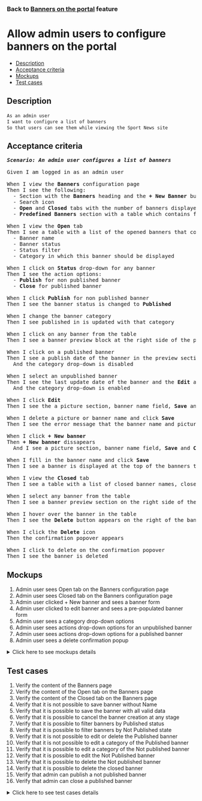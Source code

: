 ### Back to [Banners on the portal](../../) feature

# Allow admin users to configure banners on the portal

- [Description](#description)
- [Acceptance criteria](#acceptance-criteria)
- [Mockups](#mockups)
- [Test cases](#test-cases)

## Description

    As an admin user
    I want to configure a list of banners
    So that users can see them while viewing the Sport News site

## Acceptance criteria

<pre>
<b><i>Scenario: An admin user configures a list of banners</i></b>

Given I am logged in as an admin user

When I view the <b>Banners</b> configuration page
Then I see the following:
  - Section with the <b>Banners</b> heading and the <b>+ New Banner</b> button under the header section
  - Search icon
  - <b>Open</b> and <b>Closed</b> tabs with the number of banners displayed next to the tab name, and the list of banners below
  - <b>Predefined Banners</b> section with a table which contains four predefined banners: <b>Facebook Video</b>, <b>Facebook Post</b>, <b>Lifestyle</b>, <b>Dealbook</b> with <b>Show/Hide</b> toggle for each of them

When I view the <b>Open</b> tab
Then I see a table with a list of the opened banners that contains:
  - Banner name
  - Banner status
  - Status filter
  - Category in which this banner should be displayed

When I click on <b>Status</b> drop-down for any banner
Then I see the action options:
  - <b>Publish</b> for non published banner
  - <b>Close</b> for published banner

When I click <b>Publish</b> for non published banner
Then I see the banner status is changed to <b>Published</b>

When I change the banner category
Then I see published in is updated with that category

When I click on any banner from the table
Then I see a banner preview block at the right side of the page with a banner photo

When I click on a published banner
Then I see a publish date of the banner in the preview section
  And the category drop-down is disabled

When I select an unpublished banner
Then I see the last update date of the banner and the <b>Edit</b> and <b>Delete</b> buttons in the preview section
  And the category drop-down is enabled

When I click <b>Edit</b>
Then I see the a picture section, banner name field, <b>Save</b> and <b>Delete</b> buttons

When I delete a picture or banner name and click <b>Save</b>
Then I see the error message that the banner name and picture must be present

When I click <b>+ New banner</b>
Then <b>+ New banner</b> dissapears
  And I see a picture section, banner name field, <b>Save</b> and <b>Cancel</b> buttons

When I fill in the banner name and click <b>Save</b>
Then I see a banner is displayed at the top of the banners table in <b>Not published</b> status and a fist category from the categories list is defaulted

When I view the <b>Closed</b> tab
Then I see a table with a list of closed banner names, close date, and category it was published in

When I select any banner from the table
Then I see a banner preview section on the right side of the page with a banner photo

When I hover over the banner in the table
Then I see the <b>Delete</b> button appears on the right of the banner row

When I click the <b>Delete</b> icon
Then the confirmation popover appears

When I click to delete on the confirmation popover
Then I see the banner is deleted
</pre>

## Mockups

1. Admin user sees Open tab on the Banners configuration page
2. Admin user sees Closed tab on the Banners configuration page
3. Admin user clicked + New banner and sees a banner form
4. Admin user clicked to edit banner and sees a pre-populated banner form
5. Admin user sees a category drop-down options
6. Admin user sees actions drop-down options for an unpublished banner
7. Admin user sees actions drop-down options for a published banner
8. Admin user sees a delete confirmation popup

<details>
  <summary>Click here to see mockups details</summary>

**1. Admin user sees Open tab on the Banners configuration page:**

![Admin user sees Open tab on the Banners configuration page](/products/sport_news_portal/web_application_features/banners/images/banners_open_tab.png)

**2. Admin user sees Closed tab on the Banners configuration page:**

![Admin user sees Closed tab on the Banners configuration page](/products/sport_news_portal/web_application_features/banners/images/banners_closed_tab.png)

**3. Admin user clicked + New banner and sees a banner form:**

![Admin user clicked + New banner and sees a banner form](/products/sport_news_portal/web_application_features/banners/images/new_banner_form.png)

**4. Admin user clicked + New banner and sees a banner form:**

![Admin user clicked + New banner and sees a banner form](/products/sport_news_portal/web_application_features/banners/images/edit_banner_form.png)

**5. Admin user sees a category drop-down options:**

![Admin user sees a category drop-down options](/products/sport_news_portal/web_application_features/banners/images/banner_category_options.png)

**6. Admin user sees actions drop-down options for an unpublished banner:**

![Admin user sees actions drop-down options for an unpublished banner](/products/sport_news_portal/web_application_features/banners/images/unpublished_banner_actions.png)

**7. Admin user sees actions drop-down options for a published banner:**

![Admin user sees actions drop-down options for a published banner](/products/sport_news_portal/web_application_features/banners/images/published_banner_actions.png)

**8. Admin user sees a delete confirmation popup:**

![Admin user sees a delete confirmation popup](/products/sport_news_portal/web_application_features/banners/images/delete_confirmation.png)

</details>

## Test cases

1. Verify the content of the Banners page
2. Verify the content of the Open tab on the Banners page
3. Verify the content of the Closed tab on the Banners page
4. Verify that it is not possible to save banner without Name
5. Verify that it is possible to save the banner with all valid data
6. Verify that it is possible to cancel the banner creation at any stage
7. Verify that it is possible to filter banners by Published status
8. Verify that it is possible to filter banners by Not Published state
9. Verify that it is not possible to edit or delete the Published banner
10. Verify that it is not possible to edit a category of the Published banner
11. Verify that it is possible to edit a category of the Not published banner
12. Verify that it is possible to edit the Not Published banner
13. Verify that it is possible to delete the Not published banner
14. Verify that it is possible to delete the closed banner
15. Verify that admin can publish a not published banner
16. Verify that admin can close a published banner

<details>
  <summary>Click here to see test cases details</summary>

### **#1. Verify the content of the Banners page**

|Preconditions|Steps|Expected result
--------------|-----|----------
|- Log in by admin account</br>- Go to the <b>Banners</b> configuration page|1) Examine the tabs on the page|1) There are two tabs: <b>Open</b> and <b>Closed</b>. The <b>Open</b> tab is active by default. Also, there is a <b>Predefined Banners</b> section with default banners <b>Facebook Video, Facebook Post, Lifestyle, Dealbook</b> with <b>Show/Hide toggle</b> for each of them|

### **#2. Verify the content of the Open tab on the Banners page**

|Preconditions|Steps|Expected result
--------------|-----|----------
|- Log in by admin account</br>- Go to the <b>Banners</b> configuration page|1) Observe the content of the <b>Open</b> tab|1) There is a table with 3 columns: <b>Banner name</b>, <b>Status (Published/Not published)</b>, <b>Publish in</b> (category)|

### **#3. Verify the content of the Closed tab on the Banners page**

|Preconditions|Steps|Expected result
--------------|-----|----------
|- Log in by admin account</br>- Go to the <b>Banners</b> configuration page|1) Observe the content of the <b>Closed</b> tab|1) There is a table with 3 columns: <b>Banner name</b>, <b>Closed date</b>, <b>Publish in</b> (category). The <b>Delete</b> icon appears in each column when hovering over|

### **#4. Verify that it is not possible to save banner without Name**

|Preconditions|Steps|Expected result
--------------|-----|----------
|- Log in by admin account</br>- Go to the <b>Banners</b> configuration page|1) Click the <b>New Banner</b> button</br>2) Leave the <b>Name</b> field empty</br>3) Click <b>Save</b> button|3) An error message appears. The banner is not saved|

### **#5. Verify that it is possible to save the banner with all valid data**

|Preconditions|Steps|Expected result
--------------|-----|----------
|- Log in by admin account</br>- Go to the <b>Banners</b> configuration page|1) Click the <b>New Banner</b> button</br>2) Fill in the <b>Name</b> field</br>3) Upload the photo</br>4) Click <b>Save</b> button|4) The banner is saved and appears on the <b>Open</b> tab in the <b>Not published</b> status|

### **#6. Verify that it is possible to cancel the banner creation at any stage**

|Preconditions|Steps|Expected result
--------------|-----|----------
|- Log in by admin account</br>- Go to the <b>Banners</b> configuration page|1) Click the <b>New Banner</b> button</br>2) Enter a banner’s name</br>3) Upload a photo</br>4) Click <b>Cancel</b>|4) Banner is not saved and doesn’t appear in the <b>Open</b> tab|

### **#7. Verify that it is possible to filter banners by Published status**

|Preconditions|Steps|Expected result
--------------|-----|----------
|- Log in by admin account</br>- Go to the <b>Banners</b> configuration page|1) Click <b>Status</b> filter</br>2) Select <b>Published</b>|2) Only published banners are shown in the table|

### **#8. Verify that it is possible to filter banners by Not Published state**

|Preconditions|Steps|Expected result
--------------|-----|----------
|- Log in by admin account</br>- Go to the <b>Banners</b> configuration page|1) Click <b>Status</b> filter</br>2) Select <b>Not Published</b>|2) Only non-published banners are shown in the table|

### **#9. Verify that it is not possible to edit or delete the Published banner**

|Preconditions|Steps|Expected result
--------------|-----|----------
|- Log in by admin account</br>- Go to the <b>Banners</b> configuration page</br>- There are published banners|1) Click on a published banner|1) In the banner section on the right side and information about the banner appears. There is a <b>Name</b>, <b>Picture</b>, and <b>Creation Date</b>. No possibility to edit or delete|

### **#10. Verify that it is not possible to edit a category of the Published banner**

|Preconditions|Steps|Expected result
--------------|-----|----------
|- Log in by admin account</br>- Go to the <b>Banners</b> configuration page</br>- There is a published banner|1) Click on the published banner</br>2) Try to change the category|2) It is not possible to change the category for the banner|

### **#11. Verify that it is possible to edit a category of the Not published banner**

|Preconditions|Steps|Expected result
--------------|-----|----------
|- Log in by admin account</br>- Go to the <b>Banners</b> configuration page</br>- There is an unpublished banner|1) Click on the unpublished banner</br>2) Change the category|2) The category is changed|

### **#12. Verify that it is possible to edit the Not Published banner**

|Preconditions|Steps|Expected result
--------------|-----|----------
|- Log in by admin account</br>- Go to the <b>Banners</b> configuration page</br>- There is an unpublished banner|1) Click on the unpublished banner</br>2) Click <b>Edit</b></br>3) Edit name</br>4) Upload new picture</br>5) Click <b>Save</b> button|5) All changes are saved. The banner appears on the <b>Open</b> tab with the <b>Not published</b> status|

### **#13. Verify that it is possible to delete the Not published banner**

|Preconditions|Steps|Expected result
--------------|-----|----------
|- Log in by admin account</br>- Go to the <b>Banners</b> configuration page</br>- There is an unpublished banner|1) Click on the unpublished banner</br>2) Click <b>Delete</b> button</br>3) On the confirmation message, click <b>Delete</b> button|3) The banner is removed from the <b>Open</b> tab|

### **#14. Verify that it is possible to delete the closed banner**

|Preconditions|Steps|Expected result
--------------|-----|----------
|- Log in by admin account</br>- Go to the <b>Banners</b> configuration page</br>- There is a closed banner|1) Click the <b>Closed</b> tab</br>2) Click on a banner</br>3) Click <b>Delete</b> button</br>4) On the confirmation message, click <b>Delete</b> button|4) The banner is removed from the <b>Closed</b> tab|

### **#15. Verify that admin can publish a not published banner**

|Preconditions|Steps|Expected result
--------------|-----|----------
|- Log in by admin account</br>- Go to the <b>Banners</b> configuration page</br>- There is an unpublished banner|1) Click on a not published banner</br>2) Click the <b>Publish</b> action|2) Banner state is changed to <b>Published</b>. The banner is available for users in the right category|

### **#16. Verify that admin can close a published banner**

|Preconditions|Steps|Expected result
--------------|-----|----------
|- Log in by admin account</br>- Go to the <b>Banners</b> configuration page</br>- There is a published banner|1) Click on a published banner</br>2) Click the <b>Close</b> action|2) The banner moved to the Closed tab. The banner is not available for users in the category|

</details>
